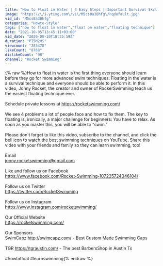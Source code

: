 ```yaml
---
title: "How to Float in Water | 4 Easy Steps | Important Survival Skill"
image: "https:\/\/i.ytimg.com\/vi\/M5cs8a3Bhfg\/hqdefault.jpg"
vid_id: "M5cs8a3Bhfg"
categories: "Howto-Style"
tags: ["how to float in water","float on water","floating technique"]
date: "2021-10-05T13:45:11+03:00"
vid_date: "2020-08-20T18:35:59Z"
duration: "PT5M20S"
viewcount: "283478"
likeCount: "8768"
dislikeCount: "98"
channel: "Rocket Swimming"
---
```

{% raw %}How to float in water is the first thing everyone should learn before they go for more advanced swim techniques. Floating in the water is a survival technique and everyone should be able to perform it. In this video, Jonny Rocket, the creator and owner of RockerSwimming teach us the easiest floating technique ever. <br /><br />Schedule private lessons at <a rel="nofollow" target="blank" href="https://rocketswimming.com/">https://rocketswimming.com/</a><br /><br />We see 4 problems a lot of people face and how to fix them. The key to floating is, ironically, a major challenge for beginners: You have to relax. As soon as you master this, you will be able to “swim.”<br /><br />Please don't forget to like this video, subscribe to the channel, and click the bell icon to watch the best swimming techniques on YouTube. Share this video with your friends and family so they can learn swimming, too! <br /><br />Email<br />jonny.rocketswimming@gmail.com<br /><br />Like and follow us on Facebook <br /><a rel="nofollow" target="blank" href="https://www.facebook.com/Rocket-Swimming-107235724346104/">https://www.facebook.com/Rocket-Swimming-107235724346104/</a><br /><br />Follow us on Twitter <br /><a rel="nofollow" target="blank" href="https://twitter.com/RocketSwimming">https://twitter.com/RocketSwimming</a><br /><br />Follow us on Instagram <br /><a rel="nofollow" target="blank" href="https://www.instagram.com/rocketswimming/">https://www.instagram.com/rocketswimming/</a><br /><br />Our Official Website <br /><a rel="nofollow" target="blank" href="https://rocketswimming.com/">https://rocketswimming.com/</a><br /><br />Our Sponsors <br />SwimCapz <a rel="nofollow" target="blank" href="http://swimcapz.com/">http://swimcapz.com/</a> - Best Custom Made Swimming Caps<br /><br />TGR <a rel="nofollow" target="blank" href="https://tgraustin.com/">https://tgraustin.com/</a> - The best BarbersShop in Austin Tx<br /><br />#howtofloat #learnswimming{% endraw %}
